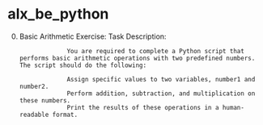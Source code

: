 # alx_be_python

0. Basic Arithmetic Exercise:
          Task Description:

                    You are required to complete a Python script that performs basic arithmetic operations with two predefined numbers. The script should do the following:

                    Assign specific values to two variables, number1 and number2.
                    Perform addition, subtraction, and multiplication on these numbers.
                    Print the results of these operations in a human-readable format.
